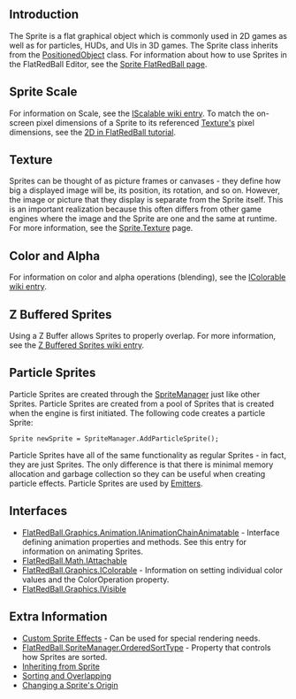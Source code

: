 ## Introduction

The Sprite is a flat graphical object which is commonly used in 2D games as well as for particles, HUDs, and UIs in 3D games. The Sprite class inherits from the [PositionedObject](/frb/docs/index.php?title=FlatRedBall.PositionedObject "FlatRedBall.PositionedObject") class. For information about how to use Sprites in the FlatRedBall Editor, see the [Sprite FlatRedBall page](/documentation/tools/glue-reference/objects/glue-reference-objects-sprite.md).

## Sprite Scale

For information on Scale, see the [IScalable wiki entry](/frb/docs/index.php?title=FlatRedBall.Math.Geometry.IScalable "FlatRedBall.Math.Geometry.IScalable"). To match the on-screen pixel dimensions of a Sprite to its referenced [Texture's](/frb/docs/index.php?title=Microsoft.Xna.Framework.Graphics.Texture2D "Microsoft.Xna.Framework.Graphics.Texture2D") pixel dimensions, see the [2D in FlatRedBall tutorial](/frb/docs/index.php?title=FlatRedBallXna:Tutorials:2D_In_FlatRedBall "FlatRedBallXna:Tutorials:2D In FlatRedBall").

## Texture

Sprites can be thought of as picture frames or canvases - they define how big a displayed image will be, its position, its rotation, and so on. However, the image or picture that they display is separate from the Sprite itself. This is an important realization because this often differs from other game engines where the image and the Sprite are one and the same at runtime. For more information, see the [Sprite.Texture](/frb/docs/index.php?title=FlatRedBall.Sprite.Texture "FlatRedBall.Sprite.Texture") page.

## Color and Alpha

For information on color and alpha operations (blending), see the [IColorable wiki entry](/frb/docs/index.php?title=FlatRedBall.Graphics.IColorable "FlatRedBall.Graphics.IColorable").

## Z Buffered Sprites

Using a Z Buffer allows Sprites to properly overlap. For more information, see the [Z Buffered Sprites wiki entry](/frb/docs/index.php?title=FlatRedBall.SpriteManager.AddZBufferedSprite "FlatRedBall.SpriteManager.AddZBufferedSprite").

## Particle Sprites

Particle Sprites are created through the [SpriteManager](/frb/docs/index.php?title=FlatRedBall.SpriteManager "FlatRedBall.SpriteManager") just like other Sprites. Particle Sprites are created from a pool of Sprites that is created when the engine is first initiated. The following code creates a particle Sprite:

    Sprite newSprite = SpriteManager.AddParticleSprite();

Particle Sprites have all of the same functionality as regular Sprites - in fact, they are just Sprites. The only difference is that there is minimal memory allocation and garbage collection so they can be useful when creating particle effects. Particle Sprites are used by [Emitters](/frb/docs/index.php?title=FlatRedBall.Graphics.Particle.Emitter "FlatRedBall.Graphics.Particle.Emitter").

## Interfaces

-   [FlatRedBall.Graphics.Animation.IAnimationChainAnimatable](/frb/docs/index.php?title=FlatRedBall.Graphics.Animation.IAnimationChainAnimatable "FlatRedBall.Graphics.Animation.IAnimationChainAnimatable") - Interface defining animation properties and methods. See this entry for information on animating Sprites.
-   [FlatRedBall.Math.IAttachable](/frb/docs/index.php?title=FlatRedBall.Math.IAttachable "FlatRedBall.Math.IAttachable")
-   [FlatRedBall.Graphics.IColorable](/frb/docs/index.php?title=FlatRedBall.Graphics.IColorable "FlatRedBall.Graphics.IColorable") - Information on setting individual color values and the ColorOperation property.
-   [FlatRedBall.Graphics.IVisible](/frb/docs/index.php?title=FlatRedBall.Graphics.IVisible "FlatRedBall.Graphics.IVisible")

## Extra Information

-   [Custom Sprite Effects](/frb/docs/index.php?title=FlatRedBallXna:Tutorials:Custom_Sprite_Effects "FlatRedBallXna:Tutorials:Custom Sprite Effects") - Can be used for special rendering needs.
-   [FlatRedBall.SpriteManager.OrderedSortType](/frb/docs/index.php?title=FlatRedBall.SpriteManager.OrderedSortType "FlatRedBall.SpriteManager.OrderedSortType") - Property that controls how Sprites are sorted.
-   [Inheriting from Sprite](/frb/docs/index.php?title=FlatRedBall.Sprite:Inheriting_from_Sprite "FlatRedBall.Sprite:Inheriting from Sprite")
-   [Sorting and Overlapping](/frb/docs/index.php?title=FlatRedBall.Sprite:Sorting_and_Overlapping "FlatRedBall.Sprite:Sorting and Overlapping")
-   [Changing a Sprite's Origin](/frb/docs/index.php?title=FlatRedBall.Sprite:Changing_a_Sprite%27s_Origin "FlatRedBall.Sprite:Changing a Sprite's Origin")

 
